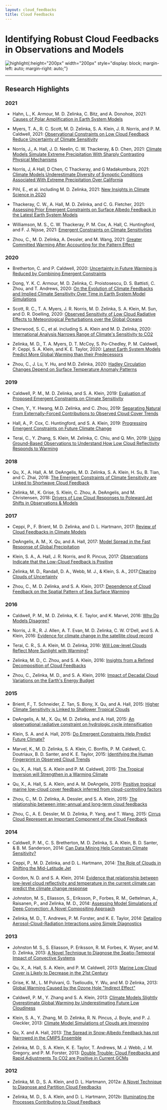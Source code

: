 ```yaml
--- 
layout: cloud_feedbacks 
title: Cloud Feedbacks 
---
```

# Identifying Robust Cloud Feedbacks in Observations and Models 

![highlight]({{site.baseurl}}/projects/cloud_feedbacks/highlight.svg){:height="200px" width="200px" style="display: block; margin-left: auto; margin-right: auto;"}

---
## Research Highlights

### 2021
* Hahn, L., K. Armour, M. D. Zelinka, C. Bitz, and A. Donohoe, 2021: [Causes of Polar Amplification in Earth System Models](https://climatemodeling.science.energy.gov/research-highlights/causes-polar-amplification-earth-system-models)

* Myers, T. A., R. C. Scott, M. D. Zelinka, S. A. Klein, J. R. Norris, and P. M. Caldwell, 2021: [Observational Constraints on Low Cloud Feedback Reduce Uncertainty of Climate Sensitivity](https://climatemodeling.science.energy.gov/research-highlights/observational-constraints-low-cloud-feedback-reduce-uncertainty-climate)

* Norris, J., A. Hall, J. D. Neelin, C. W. Thackeray, & D. Chen, 2021: [Climate Models Simulate Extreme Precipitation With Sharply Contrasting Physical Mechanisms](https://climatemodeling.science.energy.gov/research-highlights/climate-models-simulate-extreme-precipitation-sharply-contrasting-physical)

* Norris, J, A Hall, D Chen, C Thackeray, and G Madakumbura, 2021: [Climate Models Underestimate Diversity of Synoptic Conditions Associated With Extreme Precipitation Over California](https://climatemodeling.science.energy.gov/research-highlights/climate-models-underestimate-diversity-synoptic-conditions-associated-extreme)

* Pihl, E., et al. including M. D. Zelinka, 2021: [New Insights in Climate Science in 2020](https://climatemodeling.science.energy.gov/research-highlights/new-insights-climate-science-2020)

* Thackeray, C. W., A. Hall, M. D. Zelinka, and C. G. Fletcher, 2021: [Assessing Prior Emergent Constraints on Surface Albedo Feedback in the Latest Earth System Models](https://climatemodeling.science.energy.gov/research-highlights/assessing-prior-emergent-constraints-surface-albedo-feedback-latest-earth-system)

* Williamson, M. S., C. W. Thackeray, P. M. Cox, A. Hall, C. Huntingford, and F. J. Nijsse, 2021: [Emergent Constraints on Climate Sensitivities](https://climatemodeling.science.energy.gov/research-highlights/emergent-constraints-climate-sensitivities)

* Zhou, C., M. D. Zelinka, A. Dessler, and M. Wang, 2021: [Greater Committed Warming After Accounting for the Pattern Effect](https://climatemodeling.science.energy.gov/research-highlights/greater-committed-warming-after-accounting-pattern-effect)

### 2020
* Bretherton, C. and P. Caldwell, 2020: [Uncertainty in Future Warming is Reduced by Combining Emergent Constraints](https://climatemodeling.science.energy.gov/research-highlights/uncertainty-future-warming-reduced-combining-emergent-constraints)

* Dong, Y. K. C. Armour, M. D. Zelinka, C. Proistosescu, D. S. Battisti, C. Zhou, and T. Andrews, 2020: [On the Evolution of Climate Feedbacks and Implied Climate Sensitivity Over Time in Earth System Model Simulations](https://climatemodeling.science.energy.gov/research-highlights/evolution-climate-feedbacks-and-implied-climate-sensitivity-over-time-earth)

* Scott, R. C., T. A. Myers, J. R. Norris, M. D. Zelinka, S. A. Klein, M. Sun, and D. R. Doelling, 2020: [Observed Sensitivity of Low Cloud Radiative Effects to Meteorological Perturbations over the Global Oceans](https://climatemodeling.science.energy.gov/research-highlights/observed-sensitivity-low-cloud-radiative-effects-meteorological-perturbations)

* Sherwood, S. C., et al. including S. A. Klein and M. D. Zelinka, 2020: [International Analysis Narrows Range of Climate's Sensitivity to CO2](https://climatemodeling.science.energy.gov/research-highlights/international-analysis-narrows-range-climate%E2%80%99s-sensitivity-co2) 

* Zelinka, M. D., T. A. Myers, D. T. McCoy, S. Po-Chedley, P. M. Caldwell, P. Ceppi, S. A. Klein, and K. E. Taylor, 2020: [Latest Earth System Models Predict More Global Warming than their Predecessors](https://climatemodeling.science.energy.gov/research-highlights/latest-earth-system-models-predict-more-global-warming-their-predecessors)

* Zhou, C., J. Lu, Y. Hu, and M.D. Zelinka, 2020: [Hadley Circulation Changes Depend on Surface Temperature Anomaly Patterns](https://climatemodeling.science.energy.gov/research-highlights/hadley-circulation-changes-depend-surface-temperature-anomaly-patterns)


### 2019
* Caldwell, P. M., M. D. Zelinka, and S. A. Klein, 2019: [Evaluation of Proposed Emergent Constraints on Climate Sensitivity](https://climatemodeling.science.energy.gov/research-highlights/evaluation-proposed-emergent-constraints-climate-sensitivity)

* Chen, Y., Y. Hwang, M.D. Zelinka, and C. Zhou, 2019: 
[Separating Natural From Externally-Forced Contributions to Observed Cloud Cover Trends](https://climatemodeling.science.energy.gov/research-highlights/separating-natural-externally-forced-contributions-observed-cloud-cover-trends)
  
* Hall, A., P. Cox, C. Huntingford, and S. A. Klein, 2019: [Progressing Emergent Constraints on Future Climate Change](https://climatemodeling.science.energy.gov/research-highlights/progressing-emergent-constraints-future-climate-change)

* Terai, C., Y. Zhang, S. Klein, M. Zelinka, C. Chiu, and Q. Min,  2019: [Using Ground-Based Observations to Understand How Low Cloud Reflectivity Responds to Warming](https://climatemodeling.science.energy.gov/research-highlights/using-ground-based-observations-understand-how-low-cloud-reflectivity-responds)


### 2018
* Qu, X., A. Hall, A. M. DeAngelis, M. D. Zelinka, S. A. Klein, H. Su, B. Tian, and C. Zhai, 2018: [The Emergent Constraints of
Climate Sensitivity are Linked to Shortwave Cloud Feedback](https://climatemodeling.science.energy.gov/research-highlights/emergent-constraints-climate-sensitivity-are-linked-shortwave-cloud-feedback)

* Zelinka, M., K. Grise, S. Klein, C. Zhou, A. DeAngelis, and
M. Christensen, 2018: [Drivers of Low Cloud Responses to Poleward Jet Shifts in Observations & Models](https://climatemodeling.science.energy.gov/research-highlights/drivers-low-cloud-responses-poleward-jet-shifts-observations-models)


### 2017
* Ceppi, P., F. Brient, M. D. Zelinka, and D. L. Hartmann, 2017: 
[Review of Cloud Feedbacks in Climate Models](https://climatemodeling.science.energy.gov/research-highlights/review-cloud-feedbacks-climate-models)

* DeAngelis, A. M., X. Qu, and A. Hall, 2017: [Model Spread in the Fast Response of Global
Precipitation](https://climatemodeling.science.energy.gov/research-highlights/model-spread-fast-response-global-precipitation)

* Klein, S. A., A. Hall, J. R. Norris, and R. Pincus, 2017: 
[Observations Indicate that the Low-Cloud Feedback is Positive](https://climatemodeling.science.energy.gov/research-highlights/observations-indicate-low-cloud-feedback-positive)

* Zelinka, M. D., Randall, D. A., Webb, M. J., & Klein, S. A., 2017:[Clearing Clouds of Uncertainty](https://climatemodeling.science.energy.gov/research-highlights/clearing-clouds-uncertainty)

* Zhou, C., M. D. Zelinka, and S. A. Klein, 2017:  [Dependence of Cloud Feedback on the Spatial Pattern of Sea Surface Warming](https://climatemodeling.science.energy.gov/research-highlights/dependence-cloud-feedback-spatial-pattern-sea-surface-warming)


### 2016
* Caldwell, P. M., M. D. Zelinka, K. E. Taylor, and K. Marvel, 2016:
[Why Do Models Disagree?](http://climatemodeling.science.energy.gov/research-highlights/why-do-climate-models-disagree)

* Norris, J. R., R. J. Allen, A. T. Evan, M. D. Zelinka, C. W. O'Dell,
and S. A. Klein, 2016: 
[Evidence for climate change in the satellite cloud record](http://climatemodeling.science.energy.gov/research-highlights/evidence-climate-change-satellite-cloud-record)

* Terai, C. R., S. A. Klein, M. D. Zelinka, 2016: 
[Will Low-level Clouds Reflect More Sunlight with Warming?](https://climatemodeling.science.energy.gov/research-highlights/will-low-level-clouds-reflect-more-sunlight-warming)

* Zelinka, M. D., C. Zhou, and S. A. Klein, 2016: [Insights from a Refined Decomposition of Cloud Feedbacks](https://climatemodeling.science.energy.gov/research-highlights/insights-refined-decomposition-cloud-feedbacks)

* Zhou, C., Zelinka, M. D., and S. A. Klein, 2016:  [Impact of Decadal Cloud Variations on the
Earth's Energy Budget](https://climatemodeling.science.energy.gov/research-highlights/impact-decadal-cloud-variations-earth%E2%80%99s-energy-budget)


### 2015
* Brient, F., T. Schneider, Z. Tan, S. Bony, X. Qu, and A. Hall, 2015:
[Higher Climate Sensitivity is Linked to
Shallower Tropical Clouds](http://climatemodeling.science.energy.gov/research-highlights/higher-climate-sensitiviity-linked-shallower-tropical-low-clouds)

* DeAngelis, A. M., X. Qu, M. D. Zelinka, and A. Hall, 2015: [An observational radiative constraint on
hydrologic cycle intensification](https://climatemodeling.science.energy.gov/research-highlights/observational-radiative-constraint-hydrologic-cycle-intensification)

* Klein, S. A. and A. Hall, 2015: 
[Do Emergent Constraints Help Predict Future Climate?](https://climatemodeling.science.energy.gov/research-highlights/do-emergent-constraints-help-predict-future-climate)

* Marvel, K., M. D. Zelinka, S. A. Klein, C. Bonfils, P. M. Caldwell,
C. Doutriaux, B. D. Santer, and K. E. Taylor, 2015: [Identifying the Human Fingerprint in Observed Cloud
Trends](http://climatemodeling.science.energy.gov/research-highlights/identifying-human-fingerprint-observed-cloud-trends)

* Qu, X., A. Hall, S. A. Klein and P. M. Caldwell, 2015:
[ The Tropical Inversion will Strengthen in a Warming
Climate](http://climatemodeling.science.energy.gov/research-highlights/tropical-inversion-will-strengthen-warming-climate)

* Qu, X., A. Hall, S. A. Klein, and A. M. DeAngelis, 2015: [Positive tropical marine
low-cloud cover feedback inferred from cloud-controlling
factors](http://climatemodeling.science.energy.gov/research-highlights/positive-tropical-marine-low-cloud-cover-feedback-inferred-cloud-controlling)

* Zhou, C., M. D. Zelinka, A. Dessler, and S. A. Klein, 2015: [The relationship between inter-annual and
long-term cloud feedbacks](https://climatemodeling.science.energy.gov/research-highlights/relationship-between-interannual-and-long-term-cloud-feedbacks)

* Zhou, C., A. E. Dessler, M. D. Zelinka, P. Yang, and T. Wang, 2015: [Cirrus Cloud Represent an Important
Component of the Cloud Feedback](http://climatemodeling.science.energy.gov/research-highlights/cirrus-clouds-represent-important-component-cloud-feedback)


### 2014
* Caldwell, P. M.,  C. S. Bretherton, M. D. Zelinka,  S. A. Klein, B.
D. Santer, & B. M. Sanderson, 2014: [Can Data Mining Help Constrain Climate
Sensitivity?](http://climatemodeling.science.energy.gov/research-highlights/can-data-mining-help-constrain-climate-sensitivity)

* Ceppi, P., M. D. Zelinka, and D. L. Hartmann, 2014: [The
Role of Clouds in Shifting the Mid-Latitude Jet](http://climatemodeling.science.energy.gov/research-highlights/role-clouds-shifting-mid-latitude-jet)

* Gordon, N. D. and S. A. Klein, 2014: [Evidence that relationship
between low-level cloud reflectivity and temperature in the current
climate can predict the climate change response](http://www.climatemodeling.science.energy.gov/research-highlights/evidence-relationship-between-low-level-cloud-reflectivity-and-temperature)

* Johnston, M. S., Eliasson, S., Eriksson, P., Forbes, R. M.,
Gettelman, A., Raisanen, P., and Zelinka, M. D., 2014: [Assessing Model Simulations of Deep
Convection: A Novel Compositing Approach](http://climatemodeling.science.energy.gov/research-highlights/assessing-model-simulations-deep-convection-novel-compositing-approach)

* Zelinka, M. D., T. Andrews, P. M. Forster, and K. E. Taylor, 2014:
[Detailing Aerosol-Cloud-Radiation Interactions using Simple Diagnostics](http://climatemodeling.science.energy.gov/research-highlights/detailing-aerosol-cloud-radiation-interactions-using-simple-diagnostics)


### 2013
* Johnston M. S., S. Eliasson, P. Eriksson, R. M. Forbes, K. Wyser,
and M. D. Zelinka, 2013: 
[A Novel Technique to Diagnose the Spatio-Temporal  Impact of Convective Systems](http://climatemodeling.science.energy.gov/research-highlights/novel-technique-diagnose-spatio-temporal-impact-convective-systems)

* Qu, X., A. Hall, S. A. Klein, and P. M. Caldwell, 2013: [ Marine Low Cloud Cover is Likely to Decrease in the 21st Century](http://www.climatemodeling.science.energy.gov/research-highlights/marine-low-cloud-cover-likely-decrease-21st-century)

* Grise, K. M., L. M Polvani, G. Tselioudis, Y. Wu, and M. D Zelinka,
2013: [Global Warming Caused by the Ozone Hole "Indirect
Effect"](http://www.climatemodeling.science.energy.gov/research-highlights/global-warming-caused-ozone-hole-indirect-effect)

* Caldwell, P. M., Y. Zhang and S. A. Klein, 2013: [ Climate Models Slightly
Overestimate Global Warming by Underestimating Future Low
Cloudiness](http://climatemodeling.science.energy.gov/research-highlights/climate-models-slightly-overestimate-global-warming-underestimating-future-low)

* Klein, S. A., Y. Zhang, M. D. Zelinka, R. N. Pincus, J. Boyle, and
P. J. Gleckler, 2013: 
[ Climate Model Simulations of Clouds are Improving](http://climatemodeling.science.energy.gov/research-highlights/climate-model-simulations-clouds-are-improving)

* Qu, X. and A. Hall, 2013: [The Spread in Snow-Albedo Feedback has
not Narrowed in the CMIP5 Ensemble](http://climatemodeling.science.energy.gov/research-highlights/spread-snow-albedo-feedback-has-not-narrowed-cmip5-ensemble)

* Zelinka, M. D., S. A. Klein, K. E. Taylor, T. Andrews, M. J. Webb,
J. M. Gregory, and P. M. Forster, 2013: [Double Trouble: Cloud Feedbacks
and Rapid Adjustments To CO2 are Positive in Current GCMs](http://climatemodeling.science.energy.gov/research-highlights/double-trouble-cloud-feedbacks-and-rapid-adjustments-co2-are-positive-current)

### 2012
* Zelinka, M. D., S. A. Klein, and D. L. Hartmann, 2012a: [A Novel Technique to Diagnose and Partition Cloud
Feedbacks](http://climatemodeling.science.energy.gov/research-highlights/novel-technique-diagnose-and-partition-cloud-feedbacks)

* Zelinka, M. D., S. A. Klein, and D. L. Hartmann, 2012b: 
[Illuminating the Processes Contributing to Cloud
Feedback](http://climatemodeling.science.energy.gov/research-highlights/illuminating-processes-contributing-cloud-feedback)


